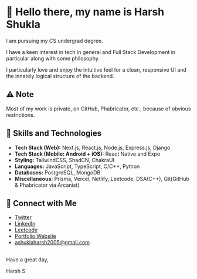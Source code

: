 # 👋 Hello there, my name is Harsh Shukla

I am pursuing my CS undergrad degree.

I have a keen interest in tech in general and Full Stack Development in particular along with some philosophy.

I particularly love and enjoy the intuitive feel for a clean, responsive UI and the innately logical structure of the backend.


## ⚠️ Note 
Most of my work is private, on GitHub, Phabricator, etc., because of obvious restrictions.

## 💼 Skills and Technologies

- **Tech Stack (Web):** Next.js, React.js, Node.js, Express.js, Django
- **Tech Stack (Mobile: Android + iOS):** React Native and Expo
- **Styling:** TailwindCSS, ShadCN, ChakraUI
- **Languages:** JavaScript, TypeScript, C/C++, Python
- **Databases:** PostgreSQL, MongoDB
- **Miscellaneous:** Prisma, Vercel, Netlify, Leetcode, DSA(C++), Git(GitHub & Phabricator via Arcanist)

## 🔗 Connect with Me

- [Twitter](https://twitter.com/PrgrmrShukla)
- [LinkedIn](https://www.linkedin.com/in/harsh-s-274277255)
- [Leetcode](https://leetcode.com/harshshukla_123)
- [Portfolio Website](https://prgrmr.vercel.app)
- ashuklaharsh2005@gmail.com


##
Have a great day,

Harsh S

